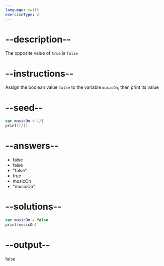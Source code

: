 ```yaml
---
language: swift
exerciseType: 2
---
```


# --description--

The opposite value of `true` is `false`

# --instructions--

Assign the boolean value `false` to the variable `musicOn`, then print its value

# --seed--

```swift
var musicOn = [/]
print([/])
```

# --answers--

- false
- false
- "false"
- true
- musicOn
- "musicOn"

# --solutions--

```swift
var musicOn = false
print(musicOn)
```

# --output--

false
